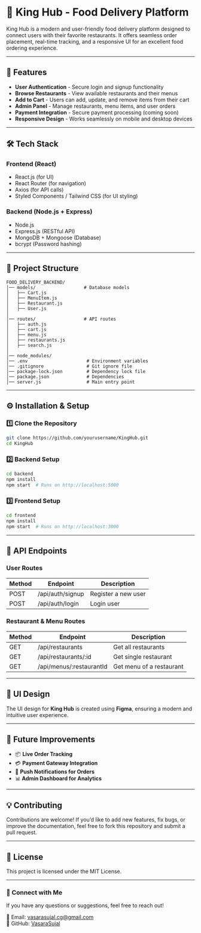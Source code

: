 # 🏰 King Hub - Food Delivery Platform  

King Hub is a modern and user-friendly food delivery platform designed to connect users with their favorite restaurants. It offers seamless order placement, real-time tracking, and a responsive UI for an excellent food ordering experience.

---

## 🚀 Features  

- **User Authentication** - Secure login and signup functionality  
- **Browse Restaurants** - View available restaurants and their menus  
- **Add to Cart** - Users can add, update, and remove items from their cart   
- **Admin Panel** - Manage restaurants, menu items, and user orders  
- **Payment Integration** - Secure payment processing (coming soon)  
- **Responsive Design** - Works seamlessly on mobile and desktop devices  

---

## 🛠 Tech Stack  

### Frontend (React)  
- React.js (for UI)  
- React Router (for navigation)  
- Axios (for API calls)  
- Styled Components / Tailwind CSS (for UI styling)  

### Backend (Node.js + Express)  
- Node.js  
- Express.js (RESTful API)  
- MongoDB + Mongoose (Database)  
- bcrypt (Password hashing)  

---

## 📂 Project Structure  

```
FOOD_DELIVERY_BACKEND/
│── models/                  # Database models
│   ├── Cart.js
│   ├── MenuItem.js
│   ├── Restaurant.js
│   ├── User.js
│
│── routes/                  # API routes
│   ├── auth.js
│   ├── cart.js
│   ├── menu.js
│   ├── restaurants.js
│   ├── search.js
│
│── node_modules/
│── .env                      # Environment variables
│── .gitignore                # Git ignore file
│── package-lock.json         # Dependency lock file
│── package.json              # Dependencies
│── server.js                 # Main entry point
```

---

## ⚙️ Installation & Setup  

### 1️⃣ Clone the Repository  
```sh
git clone https://github.com/yourusername/KingHub.git
cd KingHub
```

### 2️⃣ Backend Setup  
```sh
cd backend
npm install
npm start  # Runs on http://localhost:5000
```

### 3️⃣ Frontend Setup  
```sh
cd frontend
npm install
npm start  # Runs on http://localhost:3000
```

---

## 📡 API Endpoints  

### **User Routes**
| Method | Endpoint        | Description                  |
|--------|----------------|------------------------------|
| POST   | /api/auth/signup | Register a new user       |
| POST   | /api/auth/login  | Login user                |

### **Restaurant & Menu Routes**
| Method | Endpoint                 | Description               |
|--------|---------------------------|---------------------------|
| GET    | /api/restaurants          | Get all restaurants       |
| GET    | /api/restaurants/:id      | Get single restaurant     |
| GET    | /api/menus/:restaurantId  | Get menu of a restaurant  |

---

## 🎨 UI Design  

The UI design for **King Hub** is created using **Figma**, ensuring a modern and intuitive user experience.

---

## 🚀 Future Improvements  
- 📦 **Live Order Tracking**  
- 💳 **Payment Gateway Integration**  
- 🔔 **Push Notifications for Orders**  
- 📊 **Admin Dashboard for Analytics**  

---

## 💡 Contributing  

Contributions are welcome! If you’d like to add new features, fix bugs, or improve the documentation, feel free to fork this repository and submit a pull request.

---

## 📜 License  

This project is licensed under the MIT License.  

---

### 🔗 Connect with Me  
If you have any questions or suggestions, feel free to reach out!  

📧 Email: vasarasujal.cg@gmail.com  
🐙 GitHub: [VasaraSujal](https://github.com/VasaraSujal)  
